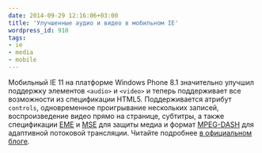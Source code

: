 ```yaml
---
date: 2014-09-29 12:16:06+03:00
title: 'Улучшенные аудио и видео в мобильном IE'
wordpress_id: 910
tags:
- ie
- media
- mobile
---
```


Мобильный IE 11 на платформе Windows Phone 8.1 значительно улучшил поддержку элементов `<audio>` и `<video>` и теперь поддерживает все возможности из спецификации HTML5. Поддерживается атрибут `controls`, одновременное проигрывание нескольких записей, воспроизведение видео прямо на странице, субтитры, а также спецификации [EME][1] и [MSE][2] для защиты медиа и формат [MPEG-DASH][3] для адаптивной потоковой трансляции. Читайте подробнее [в официальном блоге][4].

[1]: http://www.w3.org/TR/encrypted-media/
[2]: http://www.w3.org/TR/media-source/
[3]: http://dashif.org/mpeg-dash/
[4]: http://blogs.msdn.com/b/ie/archive/2014/09/26/html5-audio-and-video-improvements-for-windows-phone-8-1.aspx
